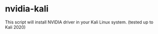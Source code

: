 # nvidia-kali
This script will install NVIDIA driver in your Kali Linux system. (tested up to Kali 2020)
